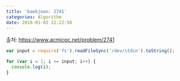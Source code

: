 ```yaml
---
title: 'baekjoon: 2741'
categories: Algorithm
date: 2018-01-02 22:22:50
---
```


출처: https://www.acmicpc.net/problem/2741

```javascript
var input = require('fs').readFileSync('/dev/stdin').toString();

for (var i = 1; i <= input; i++) {
  console.log(i);
}
```
